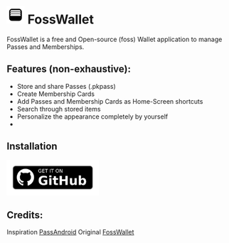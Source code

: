 # <img alt="Logo" src="app/src/main/ic_launcher-playstore.png" width="40" height="40"/> FossWallet

FossWallet is a free and Open-source (foss) Wallet application to manage Passes and Memberships.


## Features (non-exhaustive):
* Store and share Passes (.pkpass)
* Create Membership Cards
* Add Passes and Membership Cards as Home-Screen shortcuts
* Search through stored items
* Personalize the appearance completely by yourself
* 

## Installation
[<img src="https://raw.githubusercontent.com/Sergey842248/OpenWallet/refs/heads/main/app/src/main/get-it-on-github.png"
alt="Get it on GitHub"
height="80">](https://github.com/SeineEloquenz/fosswallet/releases)


## Credits:
Inspiration [PassAndroid](https://github.com/ligi/PassAndroid)
Original [FossWallet](https://github.com/SeineEloquenz/fosswallet)